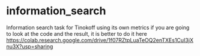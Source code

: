 # information_search
Information search task for Tinokoff using its own metrics
if you are going to look at the code and the result, it is better to do it here https://colab.research.google.com/drive/1f07RZtpLuaTeOQ2enTXEs1CuI3jXnu3X?usp=sharing 

